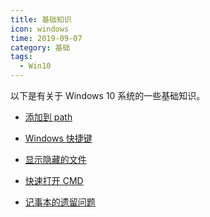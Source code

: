 ```yaml
---
title: 基础知识
icon: windows
time: 2019-09-07
category: 基础
tags:
  - Win10
---
```


以下是有关于 Windows 10 系统的一些基础知识。

<!-- more -->

- [添加到 path](src/software/windows/add-path.md)

- [Windows 快捷键](src/software/windows/shortcut-key.md)

- [显示隐藏的文件](src/software/windows/hidden-file.md)

- [快速打开 CMD](src/software/windows/cmd.md)

- [记事本的遗留问题](src/software/windows/notepad.md)

